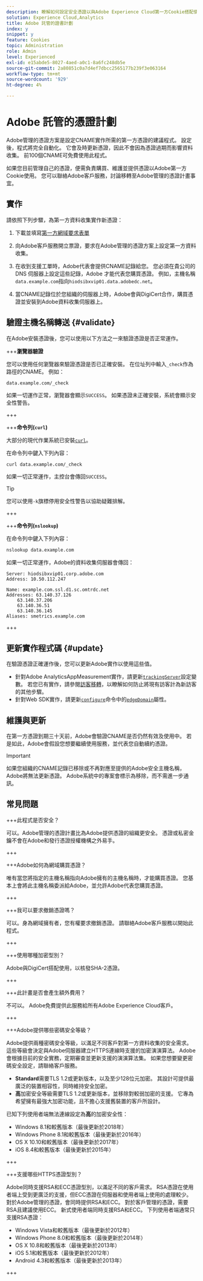 ```yaml
---
description: 瞭解如何設定安全憑證以與Adobe Experience Cloud第一方Cookie搭配使用。
solution: Experience Cloud,Analytics
title: Adobe 託管的證書計劃
index: y
snippet: y
feature: Cookies
topic: Administration
role: Admin
level: Experienced
exl-id: e15abde5-8027-4aed-a0c1-8a6fc248db5e
source-git-commit: 2a80851c0a7d4ef7dbcc2565177b239f3e063164
workflow-type: tm+mt
source-wordcount: '929'
ht-degree: 4%

---
```


# Adobe 託管的憑證計劃

Adobe管理的憑證方案是設定CNAME實作所需的第一方憑證的建議程式。 設定後，程式將完全自動化。 它會及時更新憑證，因此不會因為憑證過期而影響資料收集。 前100個CNAME可免費使用此程式。

如果您目前管理自己的憑證，便需負責購買、維護並提供憑證以Adobe第一方Cookie使用。 您可以聯絡Adobe客戶服務，討論移轉至Adobe管理的憑證計畫事宜。

## 實作

請依照下列步驟，為第一方資料收集實作新憑證：

1. 下載並填寫[第一方網域要求表單](cookies/assets/First_Party_Domain_Request_Form.xlsx)

1. 向Adobe客戶服務開立票證，要求在Adobe管理的憑證方案上設定第一方資料收集。

1. 在收到支援工單時，Adobe代表會提供CNAME記錄給您。 您必須在貴公司的 DNS 伺服器上設定這些記錄，Adobe 才能代表您購買憑證。 例如，主機名稱`data.example.com`指向`hiodsibxvip01.data.adobedc.net`。

1. 當CNAME記錄位於您組織的伺服器上時，Adobe會與DigiCert合作，購買憑證並安裝到Adobe資料收集伺服器上。

## 驗證主機名稱轉送 {#validate}

在Adobe安裝憑證後，您可以使用以下方法之一來驗證憑證是否正常運作。

+++**瀏覽器驗證**

您可以使用任何瀏覽器來驗證憑證是否已正確安裝。 在位址列中輸入`_check`作為路徑的CNAME。 例如：

`data.example.com/_check`

如果一切運作正常，瀏覽器會顯示`SUCCESS`。 如果憑證未正確安裝，系統會顯示安全性警告。

+++

+++**命令列(`curl`)**

大部分的現代作業系統已安裝[`curl`](https://curl.se)。

在命令列中鍵入下列內容：

```sh
curl data.example.com/_check
```

如果一切正常運作，主控台會傳回`SUCCESS`。

>[!TIP]
>
>您可以使用`-k`旗標停用安全性警告以協助疑難排解。

+++

+++**命令列(`nslookup`)**

在命令列中鍵入下列內容：

```sh
nslookup data.example.com
```

如果一切正常運作，Adobe的資料收集伺服器會傳回：

```text
Server: hiodsibxvip01.corp.adobe.com
Address: 10.50.112.247

Name: example.com.ssl.d1.sc.omtrdc.net
Addresses: 63.140.37.126
    63.140.37.206
    63.140.36.51
    63.140.36.145
Aliases: smetrics.example.com
```

+++

## 更新實作程式碼 {#update}

在驗證憑證正確運作後，您可以更新Adobe實作以使用這些值。

* 針對Adobe AnalyticsAppMeasurement實作，請更新[`trackingServer`](https://experienceleague.adobe.com/en/docs/analytics/implementation/vars/config-vars/trackingserver)設定變數。 若您已有實作，請參閱[訪客移轉](https://experienceleague.adobe.com/en/docs/analytics/technotes/visitor-migration)，以瞭解如何防止將現有訪客計為新訪客的其他步驟。
* 針對Web SDK實作，請更新[`configure`](https://experienceleague.adobe.com/en/docs/experience-platform/web-sdk/commands/configure/overview)命令中的[`edgeDomain`](https://experienceleague.adobe.com/en/docs/experience-platform/web-sdk/commands/configure/edgedomain)屬性。

## 維護與更新

在第一方憑證到期三十天前，Adobe會驗證CNAME是否仍然有效及使用中。 若是如此，Adobe會假設您想要繼續使用服務，並代表您自動續約憑證。

>[!IMPORTANT]
>
>如果您組織的CNAME記錄已移除或不再對應至提供的Adobe安全主機名稱，Adobe將無法更新憑證。 Adobe系統中的專案會標示為移除，而不需進一步通訊。

## 常見問題

+++此程式是否安全？

可以。Adobe管理的憑證計畫比為Adobe提供憑證的組織更安全。 憑證或私密金鑰不會在Adobe和發行憑證授權機構之外易手。

+++

+++Adobe如何為網域購買憑證？

唯有當您將指定的主機名稱指向Adobe擁有的主機名稱時，才能購買憑證。 您基本上會將此主機名稱委派給Adobe，並允許Adobe代表您購買憑證。

+++

+++我可以要求撤銷憑證嗎？

可以。身為網域擁有者，您有權要求撤銷憑證。 請聯絡Adobe客戶服務以開始此程式。

+++

+++使用哪種加密型別？

Adobe與DigiCert搭配使用，以核發SHA-2憑證。

+++

+++此計畫是否會產生額外費用？

不可以。 Adobe免費提供此服務給所有Adobe Experience Cloud客戶。

+++

+++Adobe提供哪些密碼安全等級？

Adobe提供兩種密碼安全等級，以滿足不同客戶對第一方資料收集的安全需求。 這些等級會決定與Adobe伺服器建立HTTPS連線時支援的加密演演算法。 Adobe會根據目前的安全實務，定期審查並更新支援的演演算法集。 如果您想要變更密碼安全設定，請聯絡客戶服務。

* **Standard**&#x200B;需要TLS 1.2或更新版本，以及至少128位元加密。 其設計可提供最廣泛的裝置相容性，同時維持安全加密。
* **高**&#x200B;加密安全等級需要TLS 1.2或更新版本，並移除對較弱加密的支援。 它專為希望擁有最強大加密功能，且不擔心支援舊裝置的客戶所設計。

已知下列使用者端無法連線設定為&#x200B;**高**&#x200B;的加密安全性：

* Windows 8.1和較舊版本（最後更新於2018年）
* Windows Phone 8.1和較舊版本（最後更新於2016年）
* OS X 10.10和較舊版本（最後更新於2017年）
* iOS 8.4和較舊版本（最後更新於2015年）

+++

+++支援哪些HTTPS憑證型別？

Adobe同時支援RSA和ECC憑證型別，以滿足不同的客戶需求。 RSA憑證在使用者端上受到更廣泛的支援，但ECC憑證在伺服器和使用者端上使用的處理較少。 對於Adobe管理的憑證，會同時提供RSA和ECC。 對於客戶管理的憑證，需要RSA且建議使用ECC。 新式使用者端同時支援RSA和ECC。 下列使用者端通常只支援RSA憑證：

* Windows Vista和較舊版本（最後更新於2012年）
* Windows Phone 8.0和較舊版本（最後更新於2014年）
* OS X 10.8和較舊版本（最後更新於2013年）
* iOS 5.1和較舊版本（最後更新於2012年）
* Android 4.3和較舊版本（最後更新於2013年）

+++

